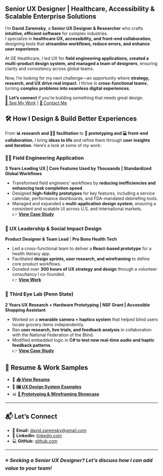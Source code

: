 ## **Senior UX Designer | Healthcare, Accessibility & Scalable Enterprise Solutions**  

I’m **David Zaremsky**, a **Senior UX Designer & Researcher** who crafts **intuitive, efficient software** for complex industries.  
I specialize in **healthcare UX, accessibility, and front-end collaboration**, designing tools that **streamline workflows, reduce errors, and enhance user experience**.  

At GE Healthcare, I led UX for **field engineering applications, created a multi-product design system, and managed a team of designers**, ensuring clarity and consistency across global teams.  

Now, I’m looking for my next challenge—an opportunity where **strategy, research, and UX drive real impact**. I thrive in **cross-functional teams**, turning **complex problems into seamless digital experiences**.  

📩 **Let’s connect** if you’re building something that needs great design.  
[🔗 See My Work](#portfolio) | [📩 Contact Me](#contact)

## **🛠️ How I Design & Build Better Experiences**  

From **📊 research and 🧑‍🏫 facilitation** to **🎨 prototyping and 💻 front-end collaboration**, I bring **ideas to life** and refine them through **user insights and iteration**. Here’s a look at some of my work:  

### **🧑‍🔧 Field Engineering Application**  
 **3 Years Leading UX | Core Features Used by Thousands | Standardized Global Workflows**  

- Transformed field engineers’ workflows by **reducing inefficiencies and enhancing task completion speed**.  
- Designed **high-fidelity prototypes** for key features, including a service calendar, performance dashboards, and FDA-mandated debriefing tools.  
- Managed and expanded a **multi-application design system**, ensuring a consistent and scalable UI across U.S. and international markets.   
👉 **[View Case Study](field-engineering-app.md)**

### **📱 UX Leadership & Social Impact Design**  
**Product Designer & Team Lead** | **Pro Bono Health Tech**  
- Led a cross-functional team to deliver a **React-based prototype** for a health literacy app.  
- Facilitated **design sprints, user research, and wireframing** to define core product workflows.  
- Donated over **300 hours of UX strategy and design** through a volunteer consultancy I co-founded.  
👉 **[View Work](q2q-health.md)**


### **🧠 Third Eye Lab (Penn State)**  
**2 Years UX Research + Hardware Prototyping | NSF Grant | Accessible Shopping Assistant**

- Worked on a **wearable camera + haptics system** that helped blind users locate grocery items independently.  
- Ran **user research, live trials, and feedback analysis** in collaboration with the National Federation of the Blind.  
- Modified embedded logic in **C# to test new real-time audio and haptic feedback patterns**.  
👉 **[View Case Study](third-eye-lab.md)**



## **📂 Resume & Work Samples**
- 📄 **[📥 View Resume](resume.md)**
- 🎨 **[🖼️ UX Design System Examples](#)**
- 📊 **[📌 Prototyping & Wireframing Showcase](#)**

---

## **📬 Let’s Connect**
- 📧 **Email:** [david.zaremsky@gmail.com](mailto:david.zaremsky@gmail.com)
- 🔗 **LinkedIn:** [linkedin.com](
https://www.linkedin.com/in/davidzaremsky)
- 💻 **GitHub:** [github.com](https://github.com/DavidZaremsky/)

---

### ⭐ *Seeking a Senior UX Designer? Let’s discuss how I can add value to your team!*